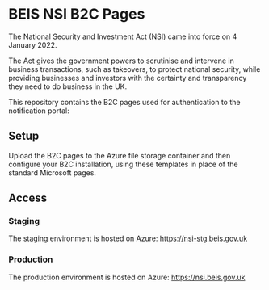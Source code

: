 # BEIS NSI B2C Pages

The National Security and Investment Act (NSI) came into force on 4 January 2022.

The Act gives the government powers to scrutinise and intervene in business transactions, such as takeovers, to protect national security, while providing businesses and investors with the certainty and transparency they need to do business in the UK.

This repository contains the B2C pages used for authentication to the notification portal:

## Setup

Upload the B2C pages to the Azure file storage container and then configure your B2C installation, using these templates in place of the standard Microsoft pages.

## Access

### Staging

The staging environment is hosted on Azure: https://nsi-stg.beis.gov.uk

### Production

The production environment is hosted on Azure: https://nsi.beis.gov.uk